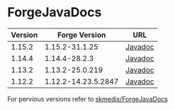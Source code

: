 # ForgeJavaDocs

| Version | Forge Version       | URL |
| ------- | ------------------- | --- |
| 1.15.2  | 1.15.2-31.1.25      | [Javadoc](https://nekoyue.github.io/ForgeJavaDocs/javadoc/1.15.2/) |
| 1.14.4  | 1.14.4-28.2.3       | [Javadoc](https://nekoyue.github.io/ForgeJavaDocs/javadoc/1.14.4/) |
| 1.13.2  | 1.13.2-25.0.219     | [Javadoc](https://nekoyue.github.io/ForgeJavaDocs/javadoc/1.13.2/) |
| 1.12.2  | 1.12.2-14.23.5.2847 | [Javadoc](https://nekoyue.github.io/ForgeJavaDocs/javadoc/1.12.2/) |


For pervious versions refer to [skmedix/ForgeJavaDocs](https://github.com/skmedix/ForgeJavaDocs)
